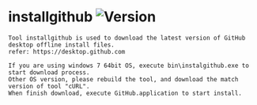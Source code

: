 # installgithub ![Version](https://img.shields.io/badge/version-1.0.2.final-green.svg)
	Tool installgithub is used to download the latest version of GitHub desktop offline install files.
	refer: https://desktop.github.com

	If you are using windows 7 64bit OS, execute bin\instalgithub.exe to start download process.
	Other OS version, please rebuild the tool, and download the match version of tool "cURL".
	When finish download, execute GitHub.application to start install.
